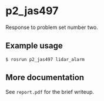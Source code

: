 # p2_jas497

Response to problem set number two.

## Example usage

``$ rosrun p2_jas497 lidar_alarm``

## More documentation

See `report.pdf` for the brief writeup.
